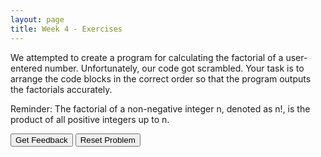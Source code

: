 ```yaml
---
layout: page
title: Week 4 - Exercises
---
```


We attempted to create a program for calculating the factorial of a user-entered number. Unfortunately, our code got scrambled. Your task is to arrange the code blocks in the correct order so that the program outputs the factorials accurately.

Reminder:
The factorial of a non-negative integer n, denoted as n!, is the product of all positive integers up to n. 


<div id="sortableTrash" class="sortable-code"></div> 
<div id="sortable" class="sortable-code"></div> 
<div style="clear:both;"></div> 
<p> 
    <input id="feedbackLink" value="Get Feedback" type="button" /> 
    <input id="newInstanceLink" value="Reset Problem" type="button" /> 
</p> 
<script type="text/javascript"> 
(function(){
  var initial = "num = int(input("Enter a number: "))\n" +
    "factorial = 1\n" +
    "for i in range(1, num + 1):\n" +
    "factorial=factorial*i\n" +
    "    print("The factorial of " + str(num) + " is " + str(factorial))\n";
  var parsonsPuzzle = new ParsonsWidget({
    "sortableId": "sortable",
    "max_wrong_lines": 10,
    "grader": ParsonsWidget._graders.LineBasedGrader,
    "exec_limit": 2500,
    "can_indent": true,
    "x_indent": 50,
    "lang": "en",
    "show_feedback": true,
    "trashId": "sortableTrash"
  });
  parsonsPuzzle.init(initial);
  parsonsPuzzle.shuffleLines();
  $("#newInstanceLink").click(function(event){ 
      event.preventDefault(); 
      parsonsPuzzle.shuffleLines(); 
  }); 
  $("#feedbackLink").click(function(event){ 
      event.preventDefault(); 
      parsonsPuzzle.getFeedback(); 
  }); 
})(); 
</script>

